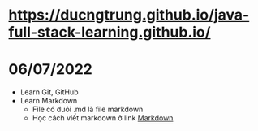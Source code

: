 # https://ducngtrung.github.io/java-full-stack-learning.github.io/

# 06/07/2022
- Learn Git, GitHub
- Learn Markdown
    - File có đuôi .md là file markdown
    - Học cách viết markdown ở link [Markdown](https://www.markdownguide.org/basic-syntax/)